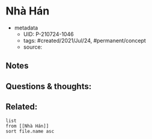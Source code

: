 ---
---

# Nhà Hán

- metadata
	- UID: P-210724-1046
	- tags: #created/2021/Jul/24, #permanent/concept 
	- source: 

## Notes


## Questions & thoughts:


## Related:
```dataview
list
from [[Nhà Hán]]
sort file.name asc
```